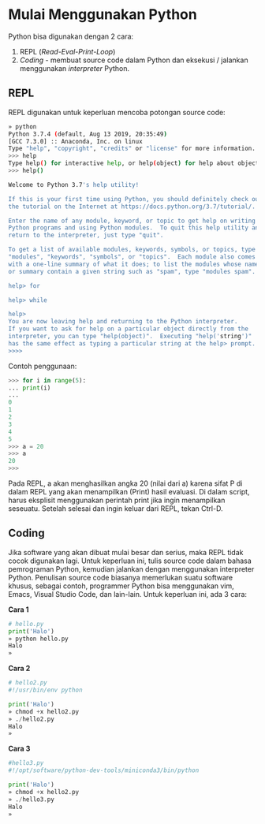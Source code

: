 # Mulai Menggunakan Python

Python bisa digunakan dengan 2 cara:

1. REPL (*Read-Eval-Print-Loop*)
2. *Coding* - membuat source code dalam Python dan eksekusi / jalankan menggunakan *interpreter* Python.

## REPL
	
REPL digunakan untuk keperluan mencoba potongan source code:

```bash
» python
Python 3.7.4 (default, Aug 13 2019, 20:35:49)
[GCC 7.3.0] :: Anaconda, Inc. on linux
Type "help", "copyright", "credits" or "license" for more information.
>>> help
Type help() for interactive help, or help(object) for help about object.
>>> help()

Welcome to Python 3.7's help utility!

If this is your first time using Python, you should definitely check out
the tutorial on the Internet at https://docs.python.org/3.7/tutorial/.

Enter the name of any module, keyword, or topic to get help on writing
Python programs and using Python modules.  To quit this help utility and
return to the interpreter, just type "quit".

To get a list of available modules, keywords, symbols, or topics, type
"modules", "keywords", "symbols", or "topics".  Each module also comes
with a one-line summary of what it does; to list the modules whose name
or summary contain a given string such as "spam", type "modules spam".

help> for

help> while

help>
You are now leaving help and returning to the Python interpreter.
If you want to ask for help on a particular object directly from the
interpreter, you can type "help(object)".  Executing "help('string')"
has the same effect as typing a particular string at the help> prompt.
>>>> 
```

Contoh penggunaan:

```python
>>> for i in range(5):
...	print(i)
...
0
1
2
3
4
5
>>> a = 20
>>> a
20
>>>
```

Pada REPL, a akan menghasilkan angka 20 (nilai dari a) karena sifat P di dalam REPL yang akan menampilkan (Print) hasil evaluasi. Di dalam script, harus eksplisit menggunakan perintah print jika ingin menampilkan seseuatu. Setelah selesai dan ingin keluar dari REPL, tekan Ctrl-D.

## Coding

Jika software yang akan dibuat mulai besar dan serius, maka REPL tidak cocok digunakan lagi. Untuk keperluan ini, tulis source code dalam bahasa pemrograman Python, kemudian jalankan dengan menggunakan interpreter Python. Penulisan source code biasanya memerlukan suatu software khusus, sebagai contoh, programmer Python bisa menggunakan vim, Emacs, Visual Studio Code, dan lain-lain. Untuk keperluan ini, ada 3 cara:

**Cara 1**

```python
# hello.py 
print('Halo')
» python hello.py 
Halo
» 
```

**Cara 2**

```python
# hello2.py 
#!/usr/bin/env python

print('Halo')
» chmod +x hello2.py
» ./hello2.py 
Halo
» 
```

**Cara 3**

```python
#hello3.py 
#!/opt/software/python-dev-tools/miniconda3/bin/python

print('Halo')
» chmod +x hello2.py
» ./hello3.py 
Halo
» 
```

